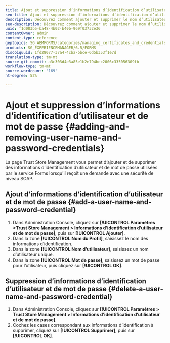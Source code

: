 ```yaml
---
title: Ajout et suppression d’informations d’identification d’utilisateur et de mot de passe
seo-title: Ajout et suppression d’informations d’identification d’utilisateur et de mot de passe
description: Découvrez comment ajouter et supprimer le nom d’utilisateur et le mot de passe.
seo-description: Découvrez comment ajouter et supprimer le nom d’utilisateur et le mot de passe.
uuid: f1d083b5-ba48-4b02-b40b-969f03732e36
contentOwner: admin
content-type: reference
geptopics: SG_AEMFORMS/categories/managing_certificates_and_credentials
products: SG_EXPERIENCEMANAGER/6.5/FORMS
discoiquuid: 1fd28077-37a4-4cba-bbce-6d5b353f1e7d
translation-type: tm+mt
source-git-commit: a3c303d4e3a85e1b2e794bec2006c335056309fb
workflow-type: tm+mt
source-wordcount: '169'
ht-degree: 52%

---
```



# Ajout et suppression d’informations d’identification d’utilisateur et de mot de passe {#adding-and-removing-user-name-and-password-credentials}

La page Trust Store Management vous permet d’ajouter et de supprimer des informations d’identification d’utilisateur et de mot de passe utilisées par le service Forms lorsqu’il reçoit une demande avec une sécurité de niveau SOAP.

## Ajout d’informations d’identification d’utilisateur et de mot de passe {#add-a-user-name-and-password-credential}

1. Dans Administration Console, cliquez sur **[!UICONTROL Paramètres >Trust Store Management > Informations d’identification d’utilisateur et de mot de passe]**, puis sur **[!UICONTROL Ajouter]**.
1. Dans la zone **[!UICONTROL Nom du Profil]**, saisissez le nom des informations d’identification.
1. Dans la zone **[!UICONTROL Nom d’utilisateur]**, saisissez un nom d’utilisateur unique.
1. Dans la zone **[!UICONTROL Mot de passe]**, saisissez un mot de passe pour l’utilisateur, puis cliquez sur **[!UICONTROL OK]**.

## Suppression d’informations d’identification d’utilisateur et de mot de passe {#delete-a-user-name-and-password-credential}

1. Dans Administration Console, cliquez sur **[!UICONTROL Paramètres > Trust Store Management > Informations d’identification d’utilisateur et de mot de passe]**.
1. Cochez les cases correspondant aux informations d’identification à supprimer, cliquez sur **[!UICONTROL Supprimer]**, puis sur **[!UICONTROL OK]**.


